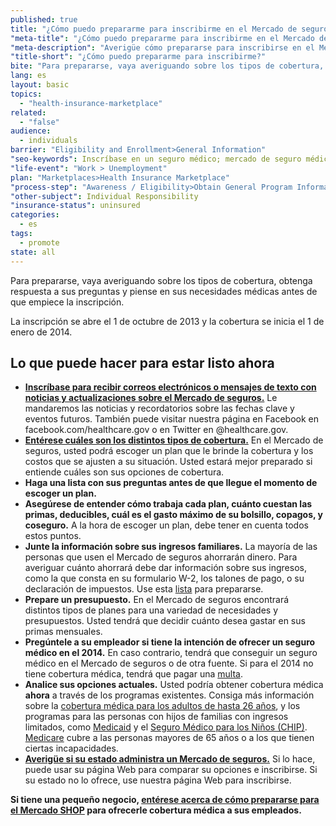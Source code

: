 ```yaml
---
published: true
title: "¿Cómo puedo prepararme para inscribirme en el Mercado de seguros?"
"meta-title": "¿Cómo puedo prepararme para inscribirme en el Mercado de Seguros Médicos? | CuidadoDeSalud.gov"
"meta-description": "Averigüe cómo prepararse para inscribirse en el Mercado de Seguros Médicos. Consiga información sobre las noticias enviadas por correo electrónico, los tipos de seguro médico, y la información de ingresos."
"title-short": "¿Cómo puedo prepararme para inscribirme?"
bite: "Para prepararse, vaya averiguando sobre los tipos de cobertura, obtenga respuesta a sus preguntas y piense en sus necesidades médicas antes de que empiece la inscripción. "
lang: es
layout: basic
topics: 
  - "health-insurance-marketplace"
related: 
  - "false"
audience: 
  - individuals
barrier: "Eligibility and Enrollment>General Information"
"seo-keywords": Inscríbase en un seguro médico; mercado de seguro médico
"life-event": "Work > Unemployment"
plan: "Marketplaces>Health Insurance Marketplace"
"process-step": "Awareness / Eligibility>Obtain General Program Information"
"other-subject": Individual Responsibility
"insurance-status": uninsured
categories: 
  - es
tags: 
  - promote
state: all
---
```


Para prepararse, vaya averiguando sobre los tipos de cobertura, obtenga respuesta a sus preguntas y piense en sus necesidades médicas antes de que empiece la inscripción. 

La inscripción se abre el 1 de octubre de 2013 y la cobertura se inicia el 1 de enero de 2014. 

## Lo que puede hacer para estar listo ahora

* [**Inscríbase para recibir correos electrónicos o mensajes de texto con noticias y actualizaciones sobre el Mercado de seguros.**](/es/subscribe) Le mandaremos las noticias  y recordatorios sobre las fechas clave y eventos futuros. También puede visitar nuestra página en Facebook en facebook.com/healthcare.gov o en Twitter en @healthcare.gov. 
* [**Entérese cuáles son los distintos tipos de cobertura.**](/es/what-are-the-different-types-of-health-insurance) En el Mercado de seguros, usted podrá escoger un plan que le brinde la cobertura y los costos que se ajusten a su situación.  Usted estará mejor preparado si entiende cuáles son sus opciones de cobertura. 
* **Haga una lista con sus preguntas antes de que llegue el momento de escoger un plan.** 
* **Asegúrese de entender cómo trabaja cada plan, cuánto cuestan las primas, deducibles, cuál es el gasto máximo de su bolsillo, copagos, y coseguro.** A la hora de escoger un plan, debe tener en cuenta todos estos puntos. 
* **Junte la información sobre sus ingresos familiares.** La mayoría de las personas que usen el Mercado de seguros ahorrarán dinero. Para averiguar cuánto ahorrará debe dar información sobre sus ingresos, como la que consta en su formulario W-2, los talones de pago, o su declaración de impuestos. Use esta [lista](/downloads/es/MarketplaceApp_Checklist_Generic.pdf) para prepararse.
* **Prepare un presupuesto.** En el Mercado de seguros encontrará distintos tipos de planes para una variedad de necesidades y presupuestos. Usted tendrá que decidir cuánto desea gastar en sus primas mensuales.  
* **Pregúntele a su empleador si tiene la intención de ofrecer un seguro médico en el 2014.** En caso contrario, tendrá que conseguir un seguro médico en el Mercado de seguros o de otra  fuente. Si para el 2014 no tiene cobertura médica, tendrá que pagar una [multa](/es/what-if-someone-doesnt-have-health-coverage-in-2014).
* **Analice sus opciones actuales.** Usted podría obtener cobertura médica **ahora** a través de los programas existentes. Consiga más información sobre la [cobertura médica para los adultos de hasta 26 años](/es/can-i-keep-my-child-on-my-insurance-until-age-26), y los programas para las personas con hijos de familias con ingresos limitados, como [Medicaid](/es/do-i-qualify-for-medicaid) y el [Seguro Médico para los Niños (CHIP)](/es/are-my-children-eligible-for-chip). [Medicare](http://www.medicare.gov) cubre a las personas mayores de 65 años o a los que tienen ciertas incapacidades. 
* [**Averigüe si su estado administra un Mercado de seguros.**](/es/what-is-the-marketplace-in-my-state) Si  lo hace, puede usar su página Web para comparar su opciones e inscribirse. Si su estado no lo ofrece, use nuestra página Web para inscribirse. 

**Si tiene una pequeño negocio, [entérese acerca de cómo prepararse para el Mercado SHOP](/es/how-can-i-get-ready-for-shop) para ofrecerle cobertura médica a sus empleados.**
